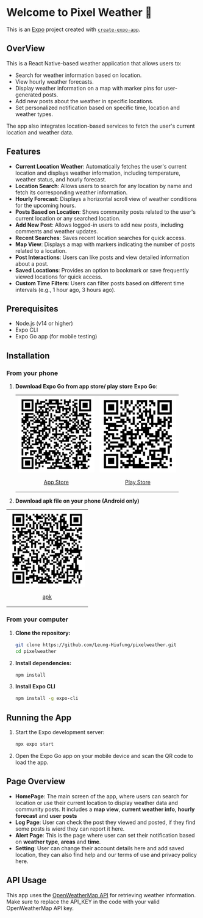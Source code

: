 # Welcome to Pixel Weather 👋

This is an [Expo](https://expo.dev) project created with [`create-expo-app`](https://www.npmjs.com/package/create-expo-app).

## OverView

This is a React Native-based weather application that allows users to:
- Search for weather information based on location.
- View hourly weather forecasts.
- Display weather information on a map with marker pins for user-generated posts.
- Add new posts about the weather in specific locations.
- Set personalized notification based on specific time, location and weather types.

The app also integrates location-based services to fetch the user's current location and weather data.

## Features
- **Current Location Weather**: Automatically fetches the user's current location and displays weather information, including temperature, weather status, and hourly forecast.
- **Location Search**: Allows users to search for any location by name and fetch its corresponding weather information.
- **Hourly Forecast**: Displays a horizontal scroll view of weather conditions for the upcoming hours.
- **Posts Based on Location**: Shows community posts related to the user's current location or any searched location.
- **Add New Post**: Allows logged-in users to add new posts, including comments and weather updates.
- **Recent Searches**: Saves recent location searches for quick access.
- **Map View**: Displays a map with markers indicating the number of posts related to a location.
- **Post Interactions**: Users can like posts and view detailed information about a post.
- **Saved Locations**: Provides an option to bookmark or save frequently viewed locations for quick access.
- **Custom Time Filters**: Users can filter posts based on different time intervals (e.g., 1 hour ago, 3 hours ago).

## Prerequisites

- Node.js (v14 or higher)
- Expo CLI
- Expo Go app (for mobile testing)
## Installation

### From your phone
1. **Download Expo Go from app store/ play store**
   **Expo Go**:
    <table>
      <tr>
        <td align="center">
          <a href="https://itunes.apple.com/app/apple-store/id982107779">
            <img src="assets/images/app_store_qr-code.png" alt="App Store QR Code" width="200" height="200">
            <p>App Store</p>
          </a>
        </td>
        <td align="center">
          <a href="https://play.google.com/store/apps/details?id=host.exp.exponent&pcampaignid=web_share">
            <img src="assets/images/play_store_qr-code.png" alt="Play Store QR Code" width="200" height="200">
            <p>Play Store</p>
          </a>
        </td>
      </tr>
    </table>
    
2. **Download apk file on your phone (Android only)**
<table>
  <tr>
    <td align="center">
      <a href="https://expo.dev/accounts/jaccup/projects/pixel-weather/builds/a3395872-a2e0-40ad-a2c8-998994d6a62b">
        <img src="assets/images/pixel_weather_qr-code.png" alt="Pixel Weather QR Code" width="200" height="200">
        <p>apk</p>
      </a>
    </td>
  </tr>
</table>

### From your computer
1. **Clone the repository:**
   ```bash
   git clone https://github.com/Leung-Hiufung/pixelweather.git
   cd pixelweather

2. **Install dependencies:**
   ```bash
   npm install

3. **Install Expo CLI**
   ```bash
   npm install -g expo-cli

## Running the App
1. Start the Expo development server:
   ```bash
   npx expo start
2. Open the Expo Go app on your mobile device and scan the QR code to load the app.

## Page Overview
- **HomePage**: The main screen of the app, where users can search for location or use their current location to display weather data and community posts. It includes a **map view**, **current weather info**, **hourly forecast** and **user posts**
- **Log Page**: User can check the post they viewed and posted, if they find some posts is wierd they can report it here.
- **Alert Page**: This is the page where user can set their notification based on **weather type**, **areas** and **time**.
- **Setting**: User can change their account details here and add saved location, they can also find help and our terms of use and privacy policy here.
## API Usage

This app uses the [OpenWeatherMap API](https://openweathermap.org/api) for retrieving weather information. Make sure to replace the API_KEY in the code with your valid OpenWeatherMap API key.
